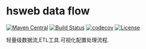 # hsweb data flow
[![Maven Central](https://img.shields.io/maven-central/v/org.hswebframework/hsweb-data-flow.svg)](http://search.maven.org/#search%7Cga%7C1%7Corg.hswebframework/hsweb-task)
[![Build Status](https://travis-ci.org/hs-web/hsweb-data-flow.svg?branch=master)](https://travis-ci.org/hs-web/hsweb-task)
[![codecov](https://codecov.io/gh/hs-web/hsweb-data-flow/branch/master/graph/badge.svg)](https://codecov.io/gh/hs-web/hsweb-task)
[![License](https://img.shields.io/badge/license-Apache%202-4EB1BA.svg?style=flat-square)](https://www.apache.org/licenses/LICENSE-2.0.html)


轻量级数据流,ETL工具.可视化配置处理流程.